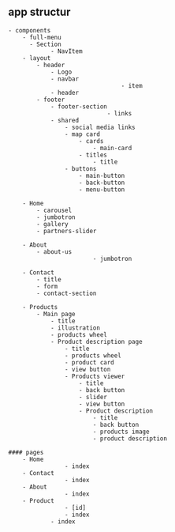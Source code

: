 ## app structur

    - components
        - full-menu
          - Section
    			- NavItem
        - layout
            - header
                - Logo
                - navbar
    								- item
                - header
            - footer
                - footer-section
    							- links
    			- shared
    				- social media links
    				- map card
						- cards
							- main-card
						- titles
							- title
    				- buttons
    					- main-button
    					- back-button
    					- menu-button
        
        - Home
            - carousel
            - jumbotron
            - gallery
            - partners-slider

        - About
            - about-us
							- jumbotron

        - Contact
            - title
            - form
            - contact-section

        - Products
            - Main page
                - title
                - illustration
                - products wheel
                - Product description page
                    - title
                    - products wheel
                    - product card
                    - view button
                    - Products viewer
                        - title
                        - back button
                        - slider
                        - view button
                        - Product description
                            - title
                            - back button
                            - products image
                            - product description

    #### pages
        - Home
    				- index
        - Contact
    				- index
        - About
    				- index
        - Product
    				- [id]
    				- index
    			- index
